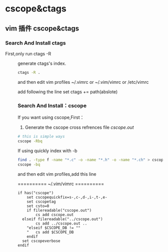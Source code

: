 # cscope&ctags
## vim 插件 cscope&ctags

### Search And Install ctags

First,only run ctags -R <dir> generate ctags's index.

```Bash
ctags -R .
```

and then edit vim profiles
~/.vimrc or ~/.vim/vimrc or /etc/vimrc

add following the line
set ctags += path(abslote)



### Search And Install：cscope

If you want using cscope,First：

1. Generate the cscope cross refrences file *cscope.out*

```Bash
# this is simple ways
cscope -Rbq
```

If using quickly index with -b 

```Bash
find . -type f -name "*.c" -o -name "*.h" -o -name "*.ch" > cscope.files
cscope -bq
```
and then edit vim profiles,add this line

========== ~/.vim/vimrc ========== 

```
if has("cscope")
	set cscopequickfix=s-,c-,d-,i-,t-,e-
	set cscopetag 
	set csto=0
	if filereadable("cscope.out")
		cs add cscope.out
  elseif filereadable("../cscope.out")
		cs add ../cscope.out ..
	"elseif $CSCOPE_DB != ""
	"	cs add $CSCOPE_DB
	endif
  set cscopeverbose
endif
```

